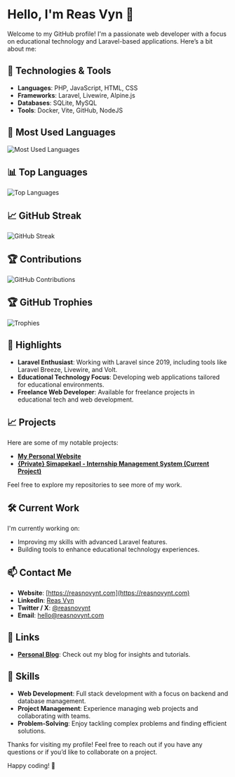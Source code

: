 # Hello, I'm Reas Vyn 👋

Welcome to my GitHub profile! I'm a passionate web developer with a focus on educational technology and Laravel-based applications. Here’s a bit about me:

## 🔧 Technologies & Tools

- **Languages**: PHP, JavaScript, HTML, CSS
- **Frameworks**: Laravel, Livewire, Alpine.js
- **Databases**: SQLite, MySQL
- **Tools**: Docker, Vite, GitHub, NodeJS

## 🧩 Most Used Languages

![Most Used Languages](https://github-readme-stats.vercel.app/api?username=reasnovynt&show_icons=true&count_private=true&hide_title=false&hide=prs&hide_border=true&bg_color=000000&text_color=ffffff&icon_color=58a6ff&title_color=ffffff)

## 📊 Top Languages

![Top Languages](https://github-readme-stats.vercel.app/api/top-langs/?username=reasnovynt&layout=compact&hide_title=false&hide_border=true&bg_color=000000&text_color=ffffff&icon_color=58a6ff&title_color=ffffff)

## 📈 GitHub Streak

![GitHub Streak](https://github-readme-streak-stats.herokuapp.com/?user=reasnovynt&hide_border=true&background=000000&stroke=ffffff&ring=58a6ff&fire=ff0000)

## 🏆 Contributions

![GitHub Contributions](https://activity-graph.herokuapp.com/graph?username=reasnovynt&theme=github-dark&bg_color=000000&color=ffffff&line=58a6ff&point=ffffff)

## 🏆 GitHub Trophies

![Trophies](https://github-profile-trophy.vercel.app/?username=reasnovynt&theme=darkhub&no-frame=true&no-bg=true&margin-w=4)

## 🌟 Highlights

- **Laravel Enthusiast**: Working with Laravel since 2019, including tools like Laravel Breeze, Livewire, and Volt.
- **Educational Technology Focus**: Developing web applications tailored for educational environments.
- **Freelance Web Developer**: Available for freelance projects in educational tech and web development.

## 📈 Projects

Here are some of my notable projects:

- **[My Personal Website](https://reasnovynt.com)**
- **[{Private} Simapekael - Internship Management System (Current Project)](https://github.com/reasnovynt/smpkl-dev)**

Feel free to explore my repositories to see more of my work.

## 🛠️ Current Work

I'm currently working on:

- Improving my skills with advanced Laravel features.
- Building tools to enhance educational technology experiences.

## 📫 Contact Me

- **Website**: [https://reasnovynt.com](https://reasnovynt.com)
- **LinkedIn**: [Reas Vyn](https://linkedin.com/in/reasnovynt)
- **Twitter / X**: [@reasnovynt](https://x.com/reasnovynt)
- **Email**: [hello@reasnovynt.com](mailto:hello@reasnovynt.com)

## 🔗 Links

- **[Personal Blog](https://blog.reasnovynt.com)**: Check out my blog for insights and tutorials.

## 📌 Skills

- **Web Development**: Full stack development with a focus on backend and database management.
- **Project Management**: Experience managing web projects and collaborating with teams.
- **Problem-Solving**: Enjoy tackling complex problems and finding efficient solutions.

Thanks for visiting my profile! Feel free to reach out if you have any questions or if you’d like to collaborate on a project.

Happy coding! 🚀
